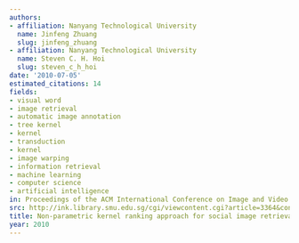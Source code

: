 ```yaml
---
authors:
- affiliation: Nanyang Technological University
  name: Jinfeng Zhuang
  slug: jinfeng_zhuang
- affiliation: Nanyang Technological University
  name: Steven C. H. Hoi
  slug: steven_c_h_hoi
date: '2010-07-05'
estimated_citations: 14
fields:
- visual word
- image retrieval
- automatic image annotation
- tree kernel
- kernel
- transduction
- kernel
- image warping
- information retrieval
- machine learning
- computer science
- artificial intelligence
in: Proceedings of the ACM International Conference on Image and Video Retrieval
src: http://ink.library.smu.edu.sg/cgi/viewcontent.cgi?article=3364&context=sis_research
title: Non-parametric kernel ranking approach for social image retrieval
year: 2010
---
```

